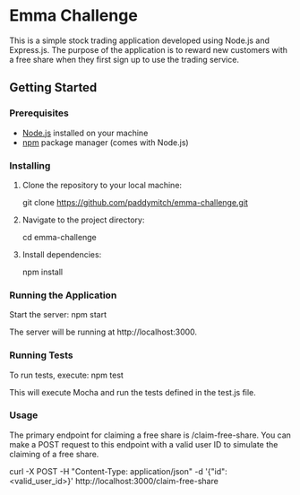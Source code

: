 # Emma Challenge

This is a simple stock trading application developed using Node.js and Express.js. The purpose of the application is to reward new customers with a free share when they first sign up to use the trading service.

## Getting Started

### Prerequisites

- [Node.js](https://nodejs.org/) installed on your machine
- [npm](https://www.npmjs.com/) package manager (comes with Node.js)

### Installing

1. Clone the repository to your local machine:

   git clone https://github.com/paddymitch/emma-challenge.git

2. Navigate to the project directory:

   cd emma-challenge

3. Install dependencies:

   npm install
  
### Running the Application
Start the server: npm start

The server will be running at http://localhost:3000.

### Running Tests
To run tests, execute: npm test

This will execute Mocha and run the tests defined in the test.js file.

### Usage
The primary endpoint for claiming a free share is /claim-free-share. You can make a POST request to this endpoint with a valid user ID to simulate the claiming of a free share.

curl -X POST -H "Content-Type: application/json" -d '{"id": <valid_user_id>}' http://localhost:3000/claim-free-share

